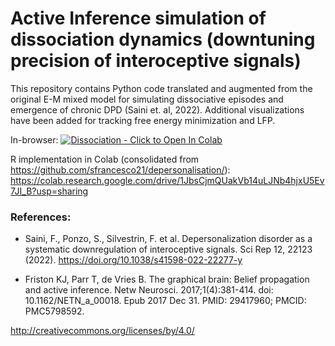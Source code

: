 # Active Inference simulation of dissociation dynamics (downtuning precision of interoceptive signals)
This repository contains Python code translated and augmented from the original E-M mixed model for simulating dissociative episodes and emergence of chronic DPD (Saini et. al, 2022). Additional visualizations have been added for tracking free energy minimization and LFP.

In-browser:
[![Dissociation - Click to Open In Colab](https://colab.research.google.com/assets/colab-badge.svg)](https://colab.research.google.com/drive/1i65WXJwP-2VrCjfwC-1fzEyPzSiYYq5q?usp=sharing)

R implementation in Colab (consolidated from https://github.com/sfrancesco21/depersonalisation/):
https://colab.research.google.com/drive/1JbsCjmQUakVb14uLJNb4hjxU5Ev7JI_B?usp=sharing

### References:
- Saini, F., Ponzo, S., Silvestrin, F. et al. Depersonalization disorder as a systematic downregulation of interoceptive signals. Sci Rep 12, 22123 (2022). https://doi.org/10.1038/s41598-022-22277-y

- Friston KJ, Parr T, de Vries B. The graphical brain: Belief propagation and active inference. Netw Neurosci. 2017;1(4):381-414. doi: 10.1162/NETN_a_00018. Epub 2017 Dec 31. PMID: 29417960; PMCID: PMC5798592.

http://creativecommons.org/licenses/by/4.0/


